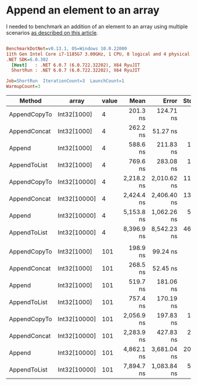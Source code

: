 # Append an element to an array

I needed to benchmark an addition of an element to an array using multiple scenarios [as described on this article](https://www.techiedelight.com/add-new-elements-array-csharp/).

``` ini

BenchmarkDotNet=v0.13.1, OS=Windows 10.0.22000
11th Gen Intel Core i7-1185G7 3.00GHz, 1 CPU, 8 logical and 4 physical cores
.NET SDK=6.0.302
  [Host]   : .NET 6.0.7 (6.0.722.32202), X64 RyuJIT
  ShortRun : .NET 6.0.7 (6.0.722.32202), X64 RyuJIT

Job=ShortRun  IterationCount=3  LaunchCount=1  
WarmupCount=3  

```
|       Method |        array | value |       Mean |       Error |    StdDev |    StdErr |        Min |         Q1 |     Median |         Q3 |        Max |        Op/s | Ratio | RatioSD |   Gen 0 |  Gen 1 | Allocated |
|------------- |------------- |------ |-----------:|------------:|----------:|----------:|-----------:|-----------:|-----------:|-----------:|-----------:|------------:|------:|--------:|--------:|-------:|----------:|
| AppendCopyTo |  Int32[1000] |     4 |   201.3 ns |   124.71 ns |   6.84 ns |   3.95 ns |   194.9 ns |   197.7 ns |   200.6 ns |   204.5 ns |   208.5 ns | 4,967,672.8 |  0.34 |    0.01 |  0.6425 | 0.0095 |      4 KB |
| AppendConcat |  Int32[1000] |     4 |   262.2 ns |    51.27 ns |   2.81 ns |   1.62 ns |   259.0 ns |   261.2 ns |   263.5 ns |   263.8 ns |   264.2 ns | 3,813,320.0 |  0.45 |    0.01 |  0.6652 | 0.0100 |      4 KB |
|       Append |  Int32[1000] |     4 |   588.6 ns |   211.83 ns |  11.61 ns |   6.70 ns |   579.3 ns |   582.2 ns |   585.1 ns |   593.3 ns |   601.6 ns | 1,698,818.2 |  1.00 |    0.00 |  0.6418 | 0.0095 |      4 KB |
| AppendToList |  Int32[1000] |     4 |   769.6 ns |   283.08 ns |  15.52 ns |   8.96 ns |   756.6 ns |   761.0 ns |   765.5 ns |   776.1 ns |   786.8 ns | 1,299,341.7 |  1.31 |    0.04 |  2.5663 | 0.1211 |     16 KB |
| AppendCopyTo | Int32[10000] |     4 | 2,218.2 ns | 2,010.62 ns | 110.21 ns |  63.63 ns | 2,094.1 ns | 2,174.9 ns | 2,255.7 ns | 2,280.2 ns | 2,304.8 ns |   450,816.5 |  3.77 |    0.26 |  6.3286 | 0.7896 |     39 KB |
| AppendConcat | Int32[10000] |     4 | 2,424.4 ns | 2,406.40 ns | 131.90 ns |  76.15 ns | 2,326.9 ns | 2,349.3 ns | 2,371.7 ns | 2,473.1 ns | 2,574.4 ns |   412,480.8 |  4.12 |    0.28 |  6.3667 | 0.7935 |     39 KB |
|       Append | Int32[10000] |     4 | 5,153.8 ns | 1,062.26 ns |  58.23 ns |  33.62 ns | 5,094.5 ns | 5,125.3 ns | 5,156.0 ns | 5,183.4 ns | 5,210.9 ns |   194,032.0 |  8.76 |    0.25 |  6.3248 | 0.7858 |     39 KB |
| AppendToList | Int32[10000] |     4 | 8,396.9 ns | 8,542.23 ns | 468.23 ns | 270.33 ns | 7,968.7 ns | 8,146.9 ns | 8,325.1 ns | 8,611.0 ns | 8,896.8 ns |   119,092.0 | 14.27 |    0.95 | 25.4211 | 8.4686 |    156 KB |
|              |              |       |            |             |           |           |            |            |            |            |            |             |       |         |         |        |           |
| AppendCopyTo |  Int32[1000] |   101 |   198.9 ns |    99.24 ns |   5.44 ns |   3.14 ns |   192.9 ns |   196.5 ns |   200.1 ns |   201.8 ns |   203.6 ns | 5,028,623.5 |  0.38 |    0.02 |  0.6425 | 0.0095 |      4 KB |
| AppendConcat |  Int32[1000] |   101 |   268.5 ns |    52.45 ns |   2.88 ns |   1.66 ns |   266.1 ns |   266.9 ns |   267.6 ns |   269.6 ns |   271.7 ns | 3,724,957.6 |  0.52 |    0.00 |  0.6652 | 0.0100 |      4 KB |
|       Append |  Int32[1000] |   101 |   519.7 ns |   181.06 ns |   9.92 ns |   5.73 ns |   512.6 ns |   514.0 ns |   515.5 ns |   523.2 ns |   531.0 ns | 1,924,246.5 |  1.00 |    0.00 |  0.6418 | 0.0095 |      4 KB |
| AppendToList |  Int32[1000] |   101 |   757.4 ns |   170.19 ns |   9.33 ns |   5.39 ns |   746.9 ns |   753.8 ns |   760.8 ns |   762.7 ns |   764.6 ns | 1,320,280.5 |  1.46 |    0.03 |  2.5654 | 0.1221 |     16 KB |
| AppendCopyTo | Int32[10000] |   101 | 2,056.9 ns |   197.83 ns |  10.84 ns |   6.26 ns | 2,047.6 ns | 2,051.0 ns | 2,054.4 ns | 2,061.6 ns | 2,068.8 ns |   486,164.9 |  3.96 |    0.08 |  6.3286 | 0.7896 |     39 KB |
| AppendConcat | Int32[10000] |   101 | 2,283.9 ns |   427.83 ns |  23.45 ns |  13.54 ns | 2,268.7 ns | 2,270.4 ns | 2,272.0 ns | 2,291.4 ns | 2,310.9 ns |   437,855.5 |  4.40 |    0.12 |  6.3667 | 0.7935 |     39 KB |
|       Append | Int32[10000] |   101 | 4,862.1 ns | 3,681.04 ns | 201.77 ns | 116.49 ns | 4,715.8 ns | 4,747.0 ns | 4,778.3 ns | 4,935.3 ns | 5,092.3 ns |   205,671.5 |  9.36 |    0.50 |  6.3248 | 0.7858 |     39 KB |
| AppendToList | Int32[10000] |   101 | 7,894.7 ns | 1,083.84 ns |  59.41 ns |  34.30 ns | 7,832.5 ns | 7,866.6 ns | 7,900.6 ns | 7,925.7 ns | 7,950.9 ns |   126,667.9 | 15.19 |    0.19 | 25.4211 | 8.4686 |    156 KB |

